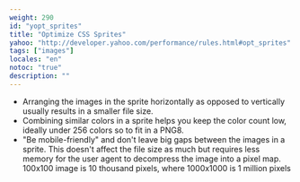 ```yaml
---
weight: 290
id: "yopt_sprites"
title: "Optimize CSS Sprites"
yahoo: "http://developer.yahoo.com/performance/rules.html#opt_sprites"
tags: ["images"]
locales: "en"
notoc: "true"
description: ""
---
```


- Arranging the images in the sprite horizontally as opposed to vertically usually results in a smaller file size.
- Combining similar colors in a sprite helps you keep the color count low, ideally under 256 colors so to fit in a PNG8.
- "Be mobile-friendly" and don't leave big gaps between the images in a sprite. This doesn't affect the file size as much but requires less memory for the user agent to decompress the image into a pixel map. 100x100 image is 10 thousand pixels, where 1000x1000 is 1 million pixels